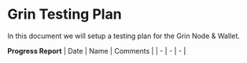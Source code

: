 # Grin Testing Plan

In this document we will setup a testing plan for the Grin Node & Wallet. 

**Progress Report**
| Date | Name | Comments |
| - | - | - |
